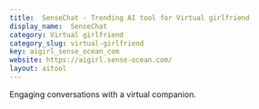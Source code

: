 ```yaml
---
title:  SenseChat - Trending AI tool for Virtual girlfriend
display_name:  SenseChat
category: Virtual girlfriend
category_slug: virtual-girlfriend
key: aigirl_sense_ocean_com
website: https://aigirl.sense-ocean.com/
layout: aitool
---
```


Engaging conversations with a virtual companion.
